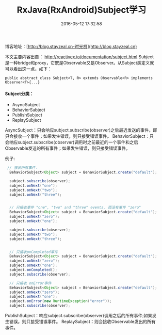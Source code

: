 ﻿---
title: RxJava(RxAndroid)Subject学习
date: 2016-05-12 17:32:58
tags:
       - RxJava
---
博客地址：[http://blog.stayzeal.cn-时光机](http://blog.stayzeal.cn)

本文主要内容出自：
http://reactivex.io/documentation/subject.html
Subject是一种bridge和proxy，它既是Observable又是Observer。从Subject类定义就可以看出这一点，如下：
<!--more-->
```
public abstract class Subject<T, R> extends Observable<R> implements Observer<T>{...}
```

#### Subject分类：
- AsyncSubject
- BehaviorSubject
- PublishSubject
- ReplaySubject

AsyncSubject：只会响应subject.subscribe(observer)之后最近发送的事件，即只会接收一个事件；如果发生错误，则只接受错误事件。
BehaviorSubject：只会响应subject.subscribe(observer)调用时之前最近的一个事件和之后Observable发送的所有事件；如果发生错误，则只接受错误事件。

 例子:
```java
 // 接收所有事件.
  BehaviorSubject<Object> subject = BehaviorSubject.create("default");

  subject.subscribe(observer);
  subject.onNext("one");
  subject.onNext("two");
  subject.onNext("three");


  // 只接收事件 "one", "two" and "three" events, 而没有事件 "zero"
  BehaviorSubject<Object> subject = BehaviorSubject.create("default");
  subject.onNext("zero");
  subject.onNext("one");

  subject.subscribe(observer);
  subject.onNext("two");
  subject.onNext("three");


  // 只接收onCompleted事件
  BehaviorSubject<Object> subject = BehaviorSubject.create("default");
  subject.onNext("zero");
  subject.onNext("one");
  subject.onCompleted();
  subject.subscribe(observer);

  // 只接收 onError事件
  BehaviorSubject<Object> subject = BehaviorSubject.create("default");
  subject.onNext("zero");
  subject.onNext("one");
  subject.onError(new RuntimeException("error"));
  subject.subscribe(observer);
  ```
PublishSubject：响应subject.subscribe(observer)调用之后的所有事件;如果发生错误，则只接受错误事件。
ReplaySubject：则会接收Observable发出的所有事件。